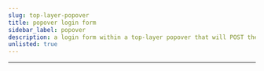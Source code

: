 ```yaml
---
slug: top-layer-popover
title: popover login form
sidebar_label: popover
description: a login form within a top-layer popover that will POST the input values on submit
unlisted: true
---
```


<script src="/js/popover-login.js" defer="defer"></script>

<div class="container margin-vert--xl">
  <div class="row">
    <div class="card col col--12 padding--md">
      <div id="formPopover" popover="manual">
        <form
          class="card__body"
          method="POST"
          action="/login"
        >
          <div class="row margin-bottom--md">
            <label for="username" class="margin-right--sm">Username</label>
            <input
              type="text"
              id="username"
              name="username"
              placeholder="e.g. jsmith, jsmith@example.com"
              required
            />
          </div>
          <div class="row margin-bottom--md">
            <label for="password" class="margin-right--sm">Password</label>
            <input
              autocomplete="password"
              type="password"
              id="password"
              name="password"
              required
            />
          </div>
          <div class="row">
            <button type="submit" class="button button--primary">Login</button>
          </div>
        </form>
      </div>
    </div>
  </div>
</div>
<hr/>
